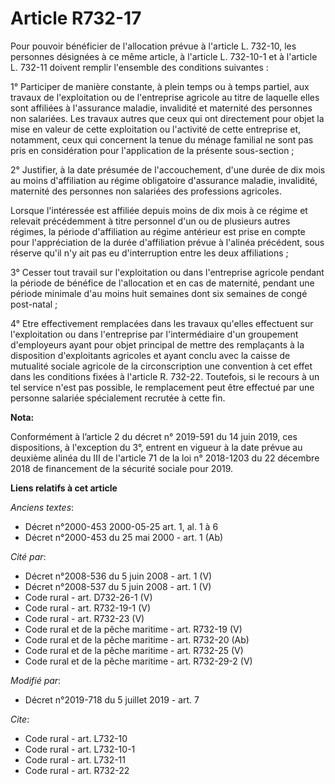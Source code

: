 # Article R732-17

Pour pouvoir bénéficier de l'allocation prévue à l'article L. 732-10, les personnes désignées à ce même article, à l'article
L. 732-10-1 et à l'article L. 732-11 doivent remplir l'ensemble des conditions suivantes :

1° Participer de manière constante, à plein temps ou à temps partiel, aux travaux de l'exploitation ou de l'entreprise
agricole au titre de laquelle elles sont affiliées à l'assurance maladie, invalidité et maternité des personnes non
salariées. Les travaux autres que ceux qui ont directement pour objet la mise en valeur de cette exploitation ou l'activité
de cette entreprise et, notamment, ceux qui concernent la tenue du ménage familial ne sont pas pris en considération pour
l'application de la présente sous-section ;

2° Justifier, à la date présumée de l'accouchement, d'une durée de dix mois au moins d'affiliation au régime obligatoire
d'assurance maladie, invalidité, maternité des personnes non salariées des professions agricoles.

Lorsque l'intéressée est affiliée depuis moins de dix mois à ce régime et relevait précédemment à titre personnel d'un ou de
plusieurs autres régimes, la période d'affiliation au régime antérieur est prise en compte pour l'appréciation de la durée
d'affiliation prévue à l'alinéa précédent, sous réserve qu'il n'y ait pas eu d'interruption entre les deux affiliations ;

3° Cesser tout travail sur l'exploitation ou dans l'entreprise agricole pendant la période de bénéfice de l'allocation et en
cas de maternité, pendant une période minimale d'au moins huit semaines dont six semaines de congé post-natal ;

4° Etre effectivement remplacées dans les travaux qu'elles effectuent sur l'exploitation ou dans l'entreprise par
l'intermédiaire d'un groupement d'employeurs ayant pour objet principal de mettre des remplaçants à la disposition
d'exploitants agricoles et ayant conclu avec la caisse de mutualité sociale agricole de la circonscription une convention à
cet effet dans les conditions fixées à l'article R. 732-22. Toutefois, si le recours à un tel service n'est pas possible, le
remplacement peut être effectué par une personne salariée spécialement recrutée à cette fin.

**Nota:**

Conformément à l’article 2 du décret n° 2019-591 du 14 juin 2019, ces dispositions, à l'exception du 3°, entrent en vigueur à
la date prévue au deuxième alinéa du III de l'article 71 de la loi n° 2018-1203 du 22 décembre 2018 de financement de la
sécurité sociale pour 2019.

**Liens relatifs à cet article**

_Anciens textes_:

  - Décret n°2000-453 2000-05-25 art. 1, al. 1 à 6
  - Décret n°2000-453 du 25 mai 2000 - art. 1 (Ab)

_Cité par_:

  - Décret n°2008-536 du 5 juin 2008 - art. 1 (V)
  - Décret n°2008-537 du 5 juin 2008 - art. 1 (V)
  - Code rural - art. D732-26-1 (V)
  - Code rural - art. R732-19-1 (V)
  - Code rural - art. R732-23 (V)
  - Code rural et de la pêche maritime - art. R732-19 (V)
  - Code rural et de la pêche maritime - art. R732-20 (Ab)
  - Code rural et de la pêche maritime - art. R732-25 (V)
  - Code rural et de la pêche maritime - art. R732-29-2 (V)

_Modifié par_:

  - Décret n°2019-718 du 5 juillet 2019 - art. 7

_Cite_:

  - Code rural - art. L732-10
  - Code rural - art. L732-10-1
  - Code rural - art. L732-11
  - Code rural - art. R732-22
